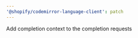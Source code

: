 ```yaml
---
'@shopify/codemirror-language-client': patch
---
```


Add completion context to the completion requests

